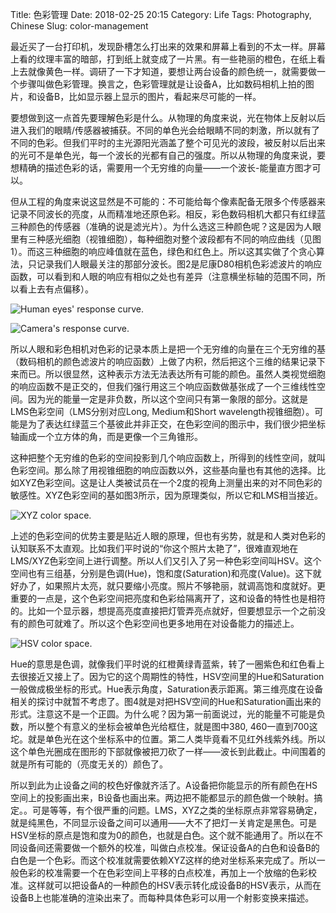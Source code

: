 Title: 色彩管理
Date: 2018-02-25 20:15
Category: Life
Tags: Photography, Chinese
Slug: color-management

最近买了一台打印机，发现卧槽怎么打出来的效果和屏幕上看到的不太一样。屏幕上看的纹理丰富的暗部，打到纸上就变成了一片黑。有一些艳丽的橙色，在纸上看上去就像黄色一样。调研了一下才知道，要想让两台设备的颜色统一，就需要做一个步骤叫做色彩管理。换言之，色彩管理就是让设备A，比如数码相机上拍的图片，和设备B，比如显示器上显示的图片，看起来尽可能的一样。

要想做到这一点首先要理解色彩是什么。从物理的角度来说，光在物体上反射以后进入我们的眼睛/传感器被捕获。不同的单色光会给眼睛不同的刺激，所以就有了不同的色彩。但我们平时的主光源阳光涵盖了整个可见光的波段，被反射以后出来的光可不是单色光，每一个波长的光都有自己的强度。所以从物理的角度来说，要想精确的描述色彩的话，需要用一个无穷维的向量——一个波长-能量直方图才可以。

但从工程的角度来说这显然是不可能的：不可能给每个像素配备无限多个传感器来记录不同波长的亮度，从而精准地还原色彩。相反，彩色数码相机大都只有红绿蓝三种颜色的传感器（准确的说是滤光片）。为什么选这三种颜色呢？这是因为人眼里有三种感光细胞（视锥细胞），每种细胞对整个波段都有不同的响应曲线（见图1）。而这三种细胞的响应峰值就在蓝色，绿色和红色上。所以这其实做了个贪心算法，只记录我们人眼最关注的那部分波长。图2是尼康D80相机色彩滤波片的响应函数，可以看到和人眼的响应有相似之处也有差异（注意横坐标轴的范围不同，所以看上去有点偏移）。

![Human eyes' response curve.](/images/color-management-1.jpg)

![Camera's response curve.](/images/color-management-2.png)

所以人眼和彩色相机对色彩的记录本质上是把一个无穷维的向量在三个无穷维的基（数码相机的颜色滤波片的响应函数）上做了内积，然后把这个三维的结果记录下来而已。所以很显然，这种表示方法无法表达所有可能的颜色。虽然人类视觉细胞的响应函数不是正交的，但我们强行用这三个响应函数做基张成了一个三维线性空间。因为光的能量一定是非负数，所以这个空间只有第一象限的部分。这就是LMS色彩空间（LMS分别对应Long, Medium和Short wavelength视锥细胞）。可能是为了表达红绿蓝三个基彼此并非正交，在色彩空间的图示中，我们很少把坐标轴画成一个立方体的角，而是更像一个三角锥形。

这种把整个无穷维的色彩的空间投影到几个响应函数上，所得到的线性空间，就叫色彩空间。那么除了用视锥细胞的响应函数以外，这些基向量也有其他的选择。比如XYZ色彩空间。这是让人类被试员在一个2度的视角上测量出来的对不同色彩的敏感性。XYZ色彩空间的基如图3所示，因为原理类似，所以它和LMS相当接近。

![XYZ color space.](/images/color-management-3.png)

上述的色彩空间的优势主要是贴近人眼的原理，但也有劣势，就是和人类对色彩的认知联系不太直观。比如我们平时说的“你这个照片太艳了”，很难直观地在LMS/XYZ色彩空间上进行调整。所以人们又引入了另一种色彩空间叫HSV。这个空间也有三组基，分别是色调(Hue)，饱和度(Saturation)和亮度(Value)。这下就好办了，如果照片太亮，就只要缩小亮度。照片不够艳丽，就调高饱和度就好。更重要的一点是，这个色彩空间把亮度和色彩给隔离开了，这和设备的特性也是相符的。比如一个显示器，想提高亮度直接把灯管弄亮点就好，但要想显示一个之前没有的颜色可就难了。所以这个色彩空间也更多地用在对设备能力的描述上。

![HSV color space.](/images/color-management-4.png)

Hue的意思是色调，就像我们平时说的红橙黄绿青蓝紫，转了一圈紫色和红色看上去很接近又接上了。因为它的这个周期性的特性，HSV空间里的Hue和Saturation一般做成极坐标的形式。Hue表示角度，Saturation表示距离。第三维亮度在设备相关的探讨中就暂不考虑了。图4就是对把HSV空间的Hue和Saturation画出来的形式。注意这不是一个正圆。为什么呢？因为第一前面说过，光的能量不可能是负数，所以整个有意义的坐标会被单色光给框住，就是图中380, 460一直到700这坨。就是单色光在这个坐标系中的位置。第二人类毕竟看不见红外线紫外线。所以这个单色光圈成在图形的下部就像被把刀砍了一样——波长到此截止。中间围着的就是所有可能的（亮度无关的）颜色了。

所以到此为止设备之间的校色好像就齐活了。A设备把你能显示的所有颜色在HS空间上的投影画出来，B设备也画出来。两边把不能都显示的颜色做一个映射。搞定。。可是等等，有个很严重的问题。LMS，XYZ之类的坐标原点非常容易确定，就是纯黑色，不同显示设备之间可以通用——大不了把灯一关肯定是黑色。可是HSV坐标的原点是饱和度为0的颜色，也就是白色。这个就不能通用了。所以在不同设备间还需要做一个额外的校准，叫做白点校准。保证设备A的白色和设备B的白色是一个色彩。而这个校准就需要依赖XYZ这样的绝对坐标系来完成了。所以一般色彩的校准需要一个在色彩空间上平移的白点校准，再加上一个放缩的色彩校准。这样就可以把设备A的一种颜色的HSV表示转化成设备B的HSV表示，从而在设备B上也能准确的渲染出来了。而每种具体色彩可以用一个射影变换来描述。
